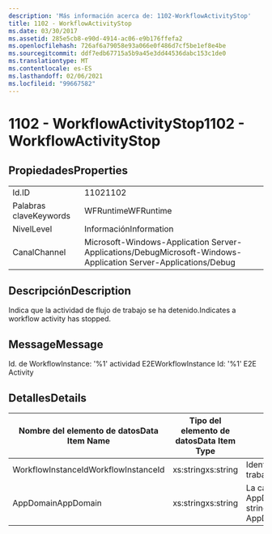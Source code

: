 ```yaml
---
description: 'Más información acerca de: 1102-WorkflowActivityStop'
title: 1102 - WorkflowActivityStop
ms.date: 03/30/2017
ms.assetid: 285e5cb8-e90d-4914-ac06-e9b176ffefa2
ms.openlocfilehash: 726af6a79058e93a066e0f486d7cf5be1ef8e4be
ms.sourcegitcommit: ddf7edb67715a5b9a45e3dd44536dabc153c1de0
ms.translationtype: MT
ms.contentlocale: es-ES
ms.lasthandoff: 02/06/2021
ms.locfileid: "99667582"
---
```

# <a name="1102---workflowactivitystop"></a><span data-ttu-id="9bcac-103">1102 - WorkflowActivityStop</span><span class="sxs-lookup"><span data-stu-id="9bcac-103">1102 - WorkflowActivityStop</span></span>

## <a name="properties"></a><span data-ttu-id="9bcac-104">Propiedades</span><span class="sxs-lookup"><span data-stu-id="9bcac-104">Properties</span></span>  
  
|||  
|-|-|  
|<span data-ttu-id="9bcac-105">Id.</span><span class="sxs-lookup"><span data-stu-id="9bcac-105">ID</span></span>|<span data-ttu-id="9bcac-106">1102</span><span class="sxs-lookup"><span data-stu-id="9bcac-106">1102</span></span>|  
|<span data-ttu-id="9bcac-107">Palabras clave</span><span class="sxs-lookup"><span data-stu-id="9bcac-107">Keywords</span></span>|<span data-ttu-id="9bcac-108">WFRuntime</span><span class="sxs-lookup"><span data-stu-id="9bcac-108">WFRuntime</span></span>|  
|<span data-ttu-id="9bcac-109">Nivel</span><span class="sxs-lookup"><span data-stu-id="9bcac-109">Level</span></span>|<span data-ttu-id="9bcac-110">Información</span><span class="sxs-lookup"><span data-stu-id="9bcac-110">Information</span></span>|  
|<span data-ttu-id="9bcac-111">Canal</span><span class="sxs-lookup"><span data-stu-id="9bcac-111">Channel</span></span>|<span data-ttu-id="9bcac-112">Microsoft-Windows-Application Server-Applications/Debug</span><span class="sxs-lookup"><span data-stu-id="9bcac-112">Microsoft-Windows-Application Server-Applications/Debug</span></span>|  
  
## <a name="description"></a><span data-ttu-id="9bcac-113">Descripción</span><span class="sxs-lookup"><span data-stu-id="9bcac-113">Description</span></span>  

 <span data-ttu-id="9bcac-114">Indica que la actividad de flujo de trabajo se ha detenido.</span><span class="sxs-lookup"><span data-stu-id="9bcac-114">Indicates a workflow activity has stopped.</span></span>  
  
## <a name="message"></a><span data-ttu-id="9bcac-115">Message</span><span class="sxs-lookup"><span data-stu-id="9bcac-115">Message</span></span>  

 <span data-ttu-id="9bcac-116">Id. de WorkflowInstance: '%1' actividad E2E</span><span class="sxs-lookup"><span data-stu-id="9bcac-116">WorkflowInstance Id: '%1' E2E Activity</span></span>  
  
## <a name="details"></a><span data-ttu-id="9bcac-117">Detalles</span><span class="sxs-lookup"><span data-stu-id="9bcac-117">Details</span></span>  
  
|<span data-ttu-id="9bcac-118">Nombre del elemento de datos</span><span class="sxs-lookup"><span data-stu-id="9bcac-118">Data Item Name</span></span>|<span data-ttu-id="9bcac-119">Tipo del elemento de datos</span><span class="sxs-lookup"><span data-stu-id="9bcac-119">Data Item Type</span></span>|<span data-ttu-id="9bcac-120">Descripción</span><span class="sxs-lookup"><span data-stu-id="9bcac-120">Description</span></span>|  
|--------------------|--------------------|-----------------|  
|<span data-ttu-id="9bcac-121">WorkflowInstanceId</span><span class="sxs-lookup"><span data-stu-id="9bcac-121">WorkflowInstanceId</span></span>|<span data-ttu-id="9bcac-122">xs:string</span><span class="sxs-lookup"><span data-stu-id="9bcac-122">xs:string</span></span>|<span data-ttu-id="9bcac-123">Identificación de instancia del flujo de trabajo.</span><span class="sxs-lookup"><span data-stu-id="9bcac-123">The workflow instance id.</span></span>|  
|<span data-ttu-id="9bcac-124">AppDomain</span><span class="sxs-lookup"><span data-stu-id="9bcac-124">AppDomain</span></span>|<span data-ttu-id="9bcac-125">xs:string</span><span class="sxs-lookup"><span data-stu-id="9bcac-125">xs:string</span></span>|<span data-ttu-id="9bcac-126">La cadena devuelta por AppDomain.CurrentDomain.FriendlyName.</span><span class="sxs-lookup"><span data-stu-id="9bcac-126">The string returned by AppDomain.CurrentDomain.FriendlyName.</span></span>|
